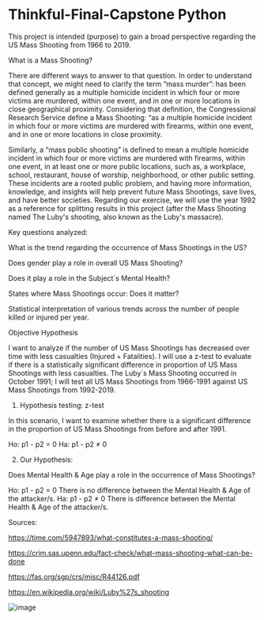 # Thinkful-Final-Capstone Python

This project is intended (purpose) to gain a broad perspective regarding the US Mass Shooting from 1966 to 2019.

What is a Mass Shooting? 

There are different ways to answer to that question. In order to understand that concept, we might need to clarify the term “mass murder”: has been defined generally as a multiple homicide incident in which four or more victims are murdered, within one event, and in one or more locations in close geographical proximity.
Considering that definition, the Congressional Research Service define a Mass Shooting: “as a multiple homicide incident in which four or more victims are murdered with firearms, within one event, and in one or more locations in close proximity.

Similarly, a “mass public shooting” is defined to mean a multiple homicide incident in which four or more victims are murdered with firearms, within one event, in at least one or more public locations, such as, a workplace, school, restaurant, house of worship, neighborhood, or other public setting.
These incidents are a rooted public problem, and having more information, knowledge, and insights will help prevent future Mass Shootings, save lives, and have better societies. 
Regarding our exercise, we will use the year 1992 as a reference for splitting results in this project (after the Mass Shooting named The Luby's shooting, also known as the Luby's massacre). 

Key questions analyzed:   

What is the trend regarding the occurrence of Mass Shootings in the US?  

Does gender play a role in overall US Mass Shooting?

Does it play a role in the Subject´s Mental Health? 

States where Mass Shootings occur: Does it matter? 

Statistical interpretation of various trends across the number of people killed or injured per year.

Objective Hypothesis

I want to analyze if the number of US Mass Shootings has decreased over time with less casualties (Injured + Fatalities). 
I will use a z-test to evaluate if there is a statistically significant difference in proportion of US Mass Shootings with less casualties.
The Luby´s Mass Shooting occurred in October 1991; I will test all US Mass Shootings from 1966-1991 against US Mass Shootings from 1992-2019. 

1. Hypothesis testing: z-test

In this scenario, I want to examine whether there is a significant difference in the proportion of US Mass Shootings from before and after 1991.

Ho: p1 - p2 = 0
Ha: p1 - p2 ≠ 0

2. Our Hypothesis: 

Does Mental Health & Age play a role in the occurrence of Mass Shootings? 

Ho: p1 - p2 = 0 There is no difference between the Mental Health & Age of the attacker/s.
Ha: p1 - p2 ≠ 0 There is difference between the Mental Health & Age of the attacker/s.


Sources:

https://time.com/5947893/what-constitutes-a-mass-shooting/

https://crim.sas.upenn.edu/fact-check/what-mass-shooting-what-can-be-done

https://fas.org/sgp/crs/misc/R44126.pdf

https://en.wikipedia.org/wiki/Luby%27s_shooting



![image](https://user-images.githubusercontent.com/88562629/129072813-419b8ea0-59e3-4d34-a7aa-5b28ebeb1209.png)

